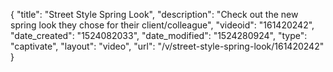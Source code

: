 {
    "title": "Street Style Spring Look",
    "description": "Check out the new spring look they chose for their client\/colleague",
    "videoid": "161420242",
    "date_created": "1524082033",
    "date_modified": "1524280924",
    "type": "captivate",
    "layout": "video",
    "url": "\/v\/street-style-spring-look\/161420242"
}